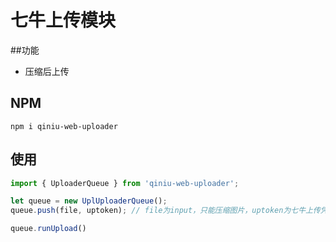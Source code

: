 # 七牛上传模块

##功能
* 压缩后上传

## NPM

```
npm i qiniu-web-uploader
```

## 使用

```js
import { UploaderQueue } from 'qiniu-web-uploader';

let queue = new UplUploaderQueue();
queue.push(file, uptoken); // file为input，只能压缩图片，uptoken为七牛上传凭证

queue.runUpload()
```
